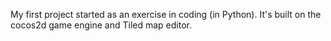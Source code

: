 My first project started as an exercise in coding (in Python). It's built on the cocos2d game engine and Tiled map editor.
